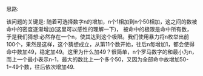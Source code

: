 思路:

该问题的关键是: 随着可选择数字n的增加，n个1相加到n个50相加，这之间的数被命中的密度逐渐增加(这里可以感性的理解一下)，
被命中的极限是命中所有数，于是我们猜想:必然存在一个n，使其达到这个极限。我们使用暴力将n枚举出前100个，果然是这样，这个猜想成立，从第11个数开始，往后n每增加1，都会使得命中数加49，稳定加49。这里为什么加49？很简单，n个罗马数字的和最小为n，而上一个最小表示n-1，最大的数比上一个多个50，又因为全部命中故增加50-1=49个数，往后依次增加49.
